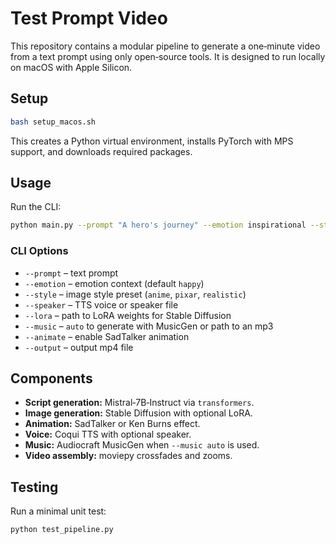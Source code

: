# Test Prompt Video

This repository contains a modular pipeline to generate a one‑minute video from a text prompt using only open‑source tools. It is designed to run locally on macOS with Apple Silicon.

## Setup

```bash
bash setup_macos.sh
```

This creates a Python virtual environment, installs PyTorch with MPS support, and downloads required packages.

## Usage

Run the CLI:

```bash
python main.py --prompt "A hero's journey" --emotion inspirational --style pixar --speaker tts_models/en/vctk/vits --music auto --animate --output final.mp4
```

### CLI Options
- `--prompt` – text prompt
- `--emotion` – emotion context (default `happy`)
- `--style` – image style preset (`anime`, `pixar`, `realistic`)
- `--speaker` – TTS voice or speaker file
- `--lora` – path to LoRA weights for Stable Diffusion
- `--music` – `auto` to generate with MusicGen or path to an mp3
- `--animate` – enable SadTalker animation
- `--output` – output mp4 file

## Components
- **Script generation:** Mistral‑7B‑Instruct via `transformers`.
- **Image generation:** Stable Diffusion with optional LoRA.
- **Animation:** SadTalker or Ken Burns effect.
- **Voice:** Coqui TTS with optional speaker.
- **Music:** Audiocraft MusicGen when `--music auto` is used.
- **Video assembly:** moviepy crossfades and zooms.

## Testing

Run a minimal unit test:

```bash
python test_pipeline.py
```
